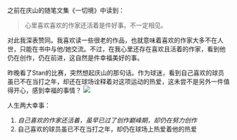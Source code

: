 之前在庆山的随笔文集《一切境》中读到：

> 心里喜欢喜欢的作家还活着是件好事。不一定相见。

对此我深表赞同。我喜欢读一些很老的作品，也就意味着喜欢的作家大多不在人世，只能在书中与他/她交流。不过，在我心里还存在喜欢且活着的作家，看到他仍在创作，仍在前进，这自然是件幸福美好的事。

昨晚看了Stan的比赛，突然想起庆山的那句话。作为球迷，看到自己喜欢的球员虽已不在当打之年，却还在球场诠释着对这项运动的热爱，这未尝不是另外一件值得开心，感到幸福的事情？
![](https://rolen.wiki/wp-content/uploads/2023/05/Xnip2023-05-29_23-53-46-1024x576.jpg)

人生两大幸事：
1. _自己喜欢的作家还活着，虽早已过了创作巅峰期，却仍在努力创作_
2. 自己喜欢的球员虽已不在当打之年，却仍在球场上热爱着他的热爱